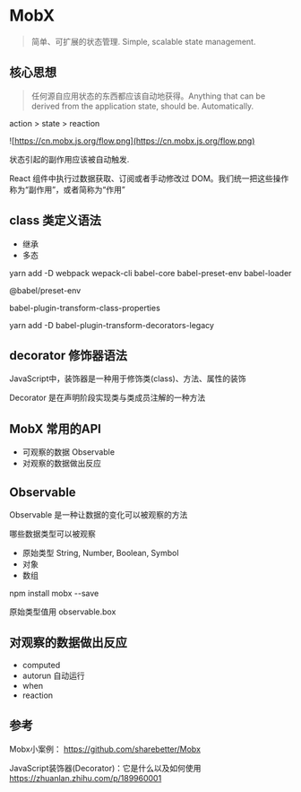 # MobX
> 简单、可扩展的状态管理. Simple, scalable state management.

## 核心思想
> 任何源自应用状态的东西都应该自动地获得。Anything that can be derived from the application state, should be. Automatically.

action > state > reaction

![https://cn.mobx.js.org/flow.png](https://cn.mobx.js.org/flow.png)

状态引起的副作用应该被自动触发.

React 组件中执行过数据获取、订阅或者手动修改过 DOM。我们统一把这些操作称为“副作用”，或者简称为“作用”

## class 类定义语法
- 继承
- 多态

yarn add -D webpack wepack-cli babel-core babel-preset-env babel-loader


@babel/preset-env

babel-plugin-transform-class-properties

yarn add -D babel-plugin-transform-decorators-legacy

## decorator 修饰器语法

JavaScript中，装饰器是一种用于修饰类(class)、方法、属性的装饰

Decorator 是在声明阶段实现类与类成员注解的一种方法

## MobX 常用的API
- 可观察的数据 Observable
- 对观察的数据做出反应

## Observable
Observable 是一种让数据的变化可以被观察的方法

哪些数据类型可以被观察
- 原始类型 String, Number, Boolean, Symbol
- 对象
- 数组

npm install mobx --save

原始类型值用 observable.box

## 对观察的数据做出反应
- computed
- autorun 自动运行
- when
- reaction



## 参考
Mobx小案例： https://github.com/sharebetter/Mobx

JavaScript装饰器(Decorator)：它是什么以及如何使用
https://zhuanlan.zhihu.com/p/189960001